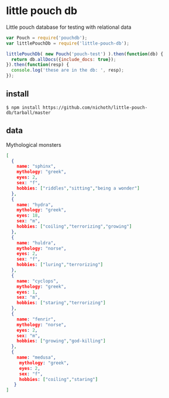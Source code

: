 # little pouch db

Little pouch database for testing with relational data

```js
var Pouch = require('pouchdb');
var littlePouchDb = require('little-pouch-db');

littlePouchDb( new Pouch('pouch-test') ).then(function(db) {
  return db.allDocs({include_docs: true});
}).then(function(resp) {
  console.log('these are in the db: ', resp);
});

```

## install

    $ npm install https://github.com/nichoth/little-pouch-db/tarball/master


## data

Mythological monsters

```json
[
  {
    name: "sphinx",
    mythology: "greek",
    eyes: 2,
    sex: "f",
    hobbies: ["riddles","sitting","being a wonder"]
  },
  {
    name: "hydra",
    mythology: "greek",
    eyes: 18,
    sex: "m",
    hobbies: ["coiling","terrorizing","growing"]
  },
  {
    name: "huldra",
    mythology: "norse",
    eyes: 2,
    sex: "f",
    hobbies: ["luring","terrorizing"]
  },
  {
    name: "cyclops",
    mythology: "greek",
    eyes: 1,
    sex: "m",
    hobbies: ["staring","terrorizing"]
  },
  {
    name: "fenrir",
    mythology: "norse",
    eyes: 2,
    sex: "m",
    hobbies: ["growing","god-killing"]
  },
  {
    name: "medusa",
     mythology: "greek",
     eyes: 2,
     sex: "f",
     hobbies: ["coiling","staring"]
   }
]
```
